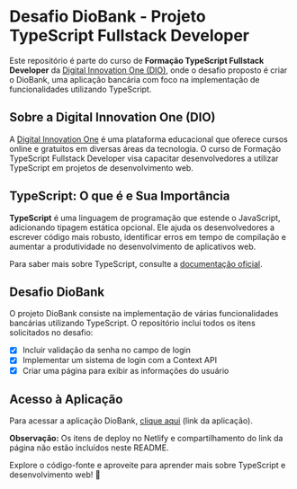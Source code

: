 # Desafio DioBank - Projeto TypeScript Fullstack Developer

Este repositório é parte do curso de **Formação TypeScript Fullstack Developer** da [Digital Innovation One (DIO)](https://www.dio.me/), onde o desafio proposto é criar o DioBank, uma aplicação bancária com foco na implementação de funcionalidades utilizando TypeScript.

## Sobre a Digital Innovation One (DIO)

A [Digital Innovation One](https://www.dio.me/) é uma plataforma educacional que oferece cursos online e gratuitos em diversas áreas da tecnologia. O curso de Formação TypeScript Fullstack Developer visa capacitar desenvolvedores a utilizar TypeScript em projetos de desenvolvimento web.

## TypeScript: O que é e Sua Importância

**TypeScript** é uma linguagem de programação que estende o JavaScript, adicionando tipagem estática opcional. Ele ajuda os desenvolvedores a escrever código mais robusto, identificar erros em tempo de compilação e aumentar a produtividade no desenvolvimento de aplicativos web.

Para saber mais sobre TypeScript, consulte a [documentação oficial](https://www.typescriptlang.org/).

## Desafio DioBank

O projeto DioBank consiste na implementação de várias funcionalidades bancárias utilizando TypeScript. O repositório inclui todos os itens solicitados no desafio:

- [x] Incluir validação da senha no campo de login
- [x] Implementar um sistema de login com a Context API
- [x] Criar uma página para exibir as informações do usuário

## Acesso à Aplicação

Para acessar a aplicação DioBank, [clique aqui](https://typescript-diobank.vercel.app/) (link da aplicação).

**Observação:** Os itens de deploy no Netlify e compartilhamento do link da página não estão incluídos neste README.

Explore o código-fonte e aproveite para aprender mais sobre TypeScript e desenvolvimento web! 🚀